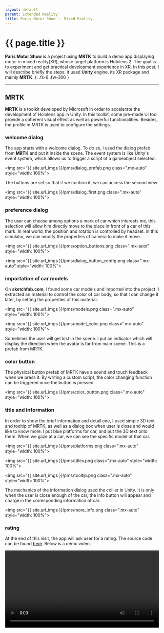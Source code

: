 ```yaml
---
layout: default 
parent: Extended Reality
title: Paris Motor Show -- Mixed Reality
---
```


# {{ page.title }}

**Paris Motor Show** is a project using **MRTK** to build a demo app displaying motor in mixed reality(XR), whose target platform is Hololens 2. The goal is to experiment and get practical development experience in XR.  In this post, I will describe briefly the steps. It used **Unity** engine, its XR package and mainly **MRTK**.
{: .fs-6 .fw-300 }

---

## MRTK

**MRTK** is a toolkit developed by Microsoft in order to accelerate the development of Hololens app in Unity. In this toolkit, some pre-made UI tool provide a coherent visual effect as well as powerful functionalities. Besides, the profile in MRTK is used to configure the settings.

### welcome dialog

The app starts with a welcome dialog. To do so, I used the dialog prefab from **MRTK** and put it inside the scene. The event system is like Unity's event system, which allows us to trigger a script of a gameobject selected.

<img src="{{ site.url_imgs }}/pms/dialog_prefab.png class=".mx-auto" style="width: 100%">



The buttons are set so that if we confirm it, we can access the second view.


<img src="{{ site.url_imgs }}/pms/dialog_first.png class=".mx-auto" style="width: 100%">



### preference dialog

The user can choose among options a mark of car which interests me, this selection will allow him directly move to the place in front of a car of this mark. In real world, the position and rotation is controlled by headset. In this simulator, we can modify the properties of camera to make it move.



<img src="{{ site.url_imgs }}/pms/option_buttons.png class=".mx-auto" style="width: 100%">



<img src="{{ site.url_imgs }}/pms/dialog_button_config.png class=".mx-auto" style="width: 100%">




### importation of car models

On **sketchfab.com**, I found some car models and imported into the project. I extracted an material to control the color of car body, so that I can change it later, by setting the properties of this material.



<img src="{{ site.url_imgs }}/pms/models.png class=".mx-auto" style="width: 100%">



<img src="{{ site.url_imgs }}/pms/model_color.png class=".mx-auto" style="width: 100%">



Sometimes the user will get lost in the scene. I put an indicator which will display the direction when the avatar is far from main scene. This is a prefab from MRTK.

### color button

The physical button prefab of MRTK have a sound and touch feedback when we press it. By writing a custom script, the color changing function can be triggered once the button is pressed.



<img src="{{ site.url_imgs }}/pms/color_button.png class=".mx-auto" style="width: 100%">



### title and information

In order to show the brief information and detail one, I used simple 3D text and tooltip of MRTK, as well as a dialog box when user is close and would like to know more. I put blue platforms for car, and put the 3D text onto them. When we gaze at a car, we can see the specific model of that car.



<img src="{{ site.url_imgs }}/pms/platforms.png class=".mx-auto" style="width: 100%">



<img src="{{ site.url_imgs }}/pms/titles.png class=".mx-auto" style="width: 100%">



<img src="{{ site.url_imgs }}/pms/tooltip.png class=".mx-auto" style="width: 100%">



The mechanics of the information dialog used the collier in Unity. It is only when the user is close enough of the car, the info button will appear and charge in the corresponding information of car.



<img src="{{ site.url_imgs }}/pms/more_info.png class=".mx-auto" style="width: 100%">



### rating

At the end of this visit, the app will ask user for a rating. The source code can be found [here](https://github.com/zemin-xu/ParisMotorShow). Below is a demo video.

<video id="player" playsinline controls style="width: 100%">
<source src= "{{ site.url_videos }}/paris_motor_show.mp4" type="video/mp4" />
</video>
